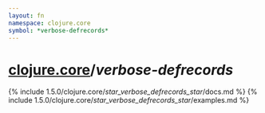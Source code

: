 ```yaml
---
layout: fn
namespace: clojure.core
symbol: *verbose-defrecords*
---
```


# [clojure.core](../)/*verbose-defrecords*

{% include 1.5.0/clojure.core/_star_verbose_defrecords_star_/docs.md %}
{% include 1.5.0/clojure.core/_star_verbose_defrecords_star_/examples.md %}

